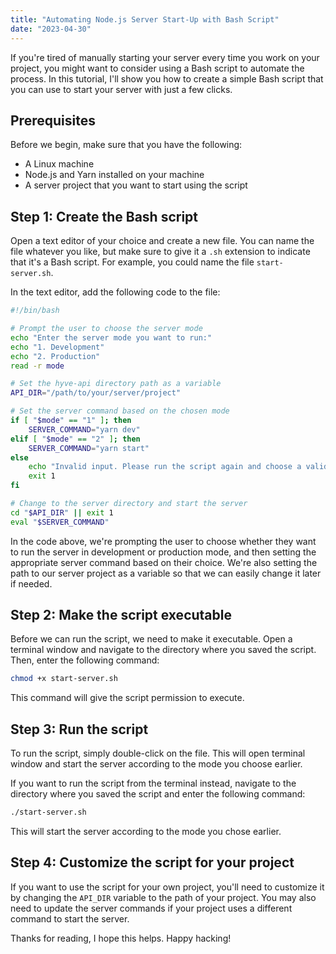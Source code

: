 ```yaml
---
title: "Automating Node.js Server Start-Up with Bash Script"
date: "2023-04-30"
---
```


If you're tired of manually starting your server every time you work on your project, you might want to consider using a Bash script to automate the process. In this tutorial, I'll show you how to create a simple Bash script that you can use to start your server with just a few clicks.

## Prerequisites

Before we begin, make sure that you have the following:

- A Linux machine
- Node.js and Yarn installed on your machine
- A server project that you want to start using the script

## Step 1: Create the Bash script

Open a text editor of your choice and create a new file. You can name the file whatever you like, but make sure to give it a `.sh` extension to indicate that it's a Bash script. For example, you could name the file `start-server.sh`.

In the text editor, add the following code to the file:

```bash
#!/bin/bash

# Prompt the user to choose the server mode
echo "Enter the server mode you want to run:"
echo "1. Development"
echo "2. Production"
read -r mode

# Set the hyve-api directory path as a variable
API_DIR="/path/to/your/server/project"

# Set the server command based on the chosen mode
if [ "$mode" == "1" ]; then
    SERVER_COMMAND="yarn dev"
elif [ "$mode" == "2" ]; then
    SERVER_COMMAND="yarn start"
else
    echo "Invalid input. Please run the script again and choose a valid option."
    exit 1
fi

# Change to the server directory and start the server
cd "$API_DIR" || exit 1
eval "$SERVER_COMMAND"
```

In the code above, we're prompting the user to choose whether they want to run the server in development or production mode, and then setting the appropriate server command based on their choice. We're also setting the path to our server project as a variable so that we can easily change it later if needed.

## Step 2: Make the script executable

Before we can run the script, we need to make it executable. Open a terminal window and navigate to the directory where you saved the script. Then, enter the following command:

```bash
chmod +x start-server.sh
```

This command will give the script permission to execute.

## Step 3: Run the script

To run the script, simply double-click on the file. This will open terminal window and start the server according to the mode you choose earlier.

If you want to run the script from the terminal instead, navigate to the directory where you saved the script and enter the following command:

```bash
./start-server.sh
```

This will start the server according to the mode you chose earlier.

## Step 4: Customize the script for your project

If you want to use the script for your own project, you'll need to customize it by changing the `API_DIR` variable to the path of your project. You may also need to update the server commands if your project uses a different command to start the server.

Thanks for reading, I hope this helps. Happy hacking!
